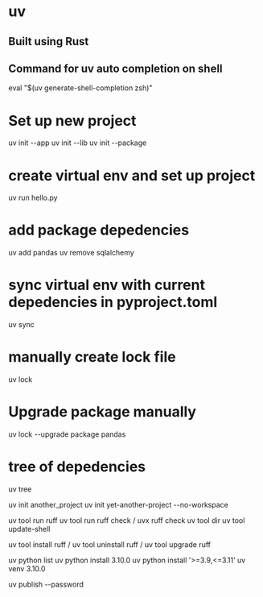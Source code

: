 # uv

## Built using Rust

## Command for uv auto completion on shell
eval "$(uv generate-shell-completion zsh)"

# Set up new project
uv init <projectname> --app
uv init <projectname> --lib
uv init <projectname> --package

# create virtual env and set up project
uv run hello.py
# add package depedencies
uv add pandas
uv remove sqlalchemy

# sync virtual env with current depedencies in pyproject.toml
uv sync
# manually create lock file
uv lock
# Upgrade package manually
uv lock --upgrade package pandas
# tree of depedencies
uv tree

uv init another_project
uv init yet-another-project --no-workspace

uv tool run ruff
uv tool run ruff check / uvx ruff check
uv tool dir
uv tool update-shell

uv tool install ruff / uv tool uninstall ruff / uv tool upgrade ruff

uv python list
uv python install 3.10.0 
uv python install '>=3.9,<=3.11'
uv venv 3.10.0

uv publish --password